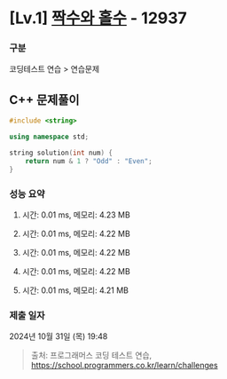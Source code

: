 # [Lv.1] [짝수와 홀수](https://school.programmers.co.kr/learn/courses/30/lessons/12937?language=cpp) - 12937 

### 구분

코딩테스트 연습 > 연습문제

## C++ 문제풀이

```cpp
#include <string>

using namespace std;

string solution(int num) {
    return num & 1 ? "Odd" : "Even";
}
```

### 성능 요약

1. 시간: 0.01 ms, 메모리: 4.23 MB

2. 시간: 0.01 ms, 메모리: 4.22 MB
3. 시간: 0.01 ms, 메모리: 4.22 MB
4. 시간: 0.01 ms, 메모리: 4.22 MB
5. 시간: 0.01 ms, 메모리: 4.21 MB

### 제출 일자

2024년 10월 31일 (목) 19:48

> 출처: 프로그래머스 코딩 테스트 연습, https://school.programmers.co.kr/learn/challenges